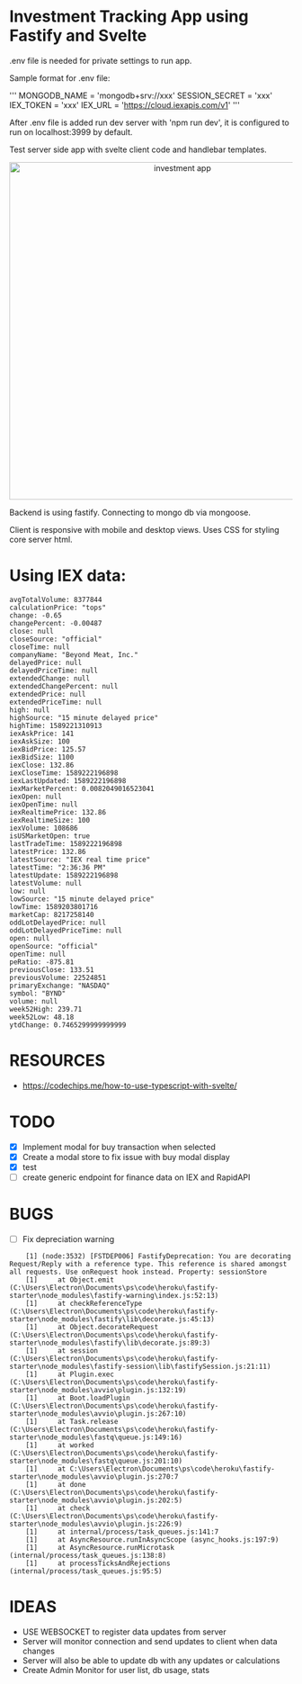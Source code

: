 # Investment Tracking App using Fastify and Svelte

.env file is needed for private settings to run app.

Sample format for .env file:

'''
MONGODB_NAME = 'mongodb+srv://xxx'
SESSION_SECRET = 'xxx'
IEX_TOKEN = 'xxx'
IEX_URL = 'https://cloud.iexapis.com/v1'
'''

After .env file is added run dev server with 'npm run dev', it is configured to run on localhost:3999 by default.

Test server side app with svelte client code and handlebar templates.

<p align='center'>
<img src='https://i.ibb.co/pLyHRB3/Inv-App-Screen-Shot.jpg' width='600' alt='investment app'>
</p>

Backend is using fastify.
Connecting to mongo db via mongoose.

Client is responsive with mobile and desktop views.
Uses CSS for styling core server html.

# Using IEX data:

```
avgTotalVolume: 8377844
calculationPrice: "tops"
change: -0.65
changePercent: -0.00487
close: null
closeSource: "official"
closeTime: null
companyName: "Beyond Meat, Inc."
delayedPrice: null
delayedPriceTime: null
extendedChange: null
extendedChangePercent: null
extendedPrice: null
extendedPriceTime: null
high: null
highSource: "15 minute delayed price"
highTime: 1589221310913
iexAskPrice: 141
iexAskSize: 100
iexBidPrice: 125.57
iexBidSize: 1100
iexClose: 132.86
iexCloseTime: 1589222196898
iexLastUpdated: 1589222196898
iexMarketPercent: 0.0082049016523041
iexOpen: null
iexOpenTime: null
iexRealtimePrice: 132.86
iexRealtimeSize: 100
iexVolume: 108686
isUSMarketOpen: true
lastTradeTime: 1589222196898
latestPrice: 132.86
latestSource: "IEX real time price"
latestTime: "2:36:36 PM"
latestUpdate: 1589222196898
latestVolume: null
low: null
lowSource: "15 minute delayed price"
lowTime: 1589203801716
marketCap: 8217258140
oddLotDelayedPrice: null
oddLotDelayedPriceTime: null
open: null
openSource: "official"
openTime: null
peRatio: -875.81
previousClose: 133.51
previousVolume: 22524851
primaryExchange: "NASDAQ"
symbol: "BYND"
volume: null
week52High: 239.71
week52Low: 48.18
ytdChange: 0.7465299999999999
```

# RESOURCES

-   https://codechips.me/how-to-use-typescript-with-svelte/

# TODO

-   [x] Implement modal for buy transaction when selected
-   [x] Create a modal store to fix issue with buy modal display
-   [x] test
-   [ ] create generic endpoint for finance data on IEX and RapidAPI

# BUGS

-   [ ] Fix depreciation warning
```
	[1] (node:3532) [FSTDEP006] FastifyDeprecation: You are decorating Request/Reply with a reference type. This reference is shared amongst all requests. Use onRequest hook instead. Property: sessionStore
	[1]     at Object.emit (C:\Users\Electron\Documents\ps\code\heroku\fastify-starter\node_modules\fastify-warning\index.js:52:13)
	[1]     at checkReferenceType (C:\Users\Electron\Documents\ps\code\heroku\fastify-starter\node_modules\fastify\lib\decorate.js:45:13)
	[1]     at Object.decorateRequest (C:\Users\Electron\Documents\ps\code\heroku\fastify-starter\node_modules\fastify\lib\decorate.js:89:3)
	[1]     at session (C:\Users\Electron\Documents\ps\code\heroku\fastify-starter\node_modules\fastify-session\lib\fastifySession.js:21:11)
	[1]     at Plugin.exec (C:\Users\Electron\Documents\ps\code\heroku\fastify-starter\node_modules\avvio\plugin.js:132:19)
	[1]     at Boot.loadPlugin (C:\Users\Electron\Documents\ps\code\heroku\fastify-starter\node_modules\avvio\plugin.js:267:10)
	[1]     at Task.release (C:\Users\Electron\Documents\ps\code\heroku\fastify-starter\node_modules\fastq\queue.js:149:16)
	[1]     at worked (C:\Users\Electron\Documents\ps\code\heroku\fastify-starter\node_modules\fastq\queue.js:201:10)
	[1]     at C:\Users\Electron\Documents\ps\code\heroku\fastify-starter\node_modules\avvio\plugin.js:270:7
	[1]     at done (C:\Users\Electron\Documents\ps\code\heroku\fastify-starter\node_modules\avvio\plugin.js:202:5)
	[1]     at check (C:\Users\Electron\Documents\ps\code\heroku\fastify-starter\node_modules\avvio\plugin.js:226:9)
	[1]     at internal/process/task_queues.js:141:7
	[1]     at AsyncResource.runInAsyncScope (async_hooks.js:197:9)
	[1]     at AsyncResource.runMicrotask (internal/process/task_queues.js:138:8)
	[1]     at processTicksAndRejections (internal/process/task_queues.js:95:5)
```

# IDEAS

-   USE WEBSOCKET to register data updates from server
-   Server will monitor connection and send updates to client when data changes
-   Server will also be able to update db with any updates or calculations
-   Create Admin Monitor for user list, db usage, stats
